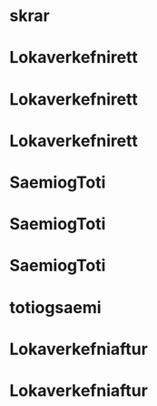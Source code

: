 # skrar
# Lokaverkefnirett
# Lokaverkefnirett
# Lokaverkefnirett
# SaemiogToti
# SaemiogToti
# SaemiogToti
# totiogsaemi
# Lokaverkefniaftur
# Lokaverkefniaftur
